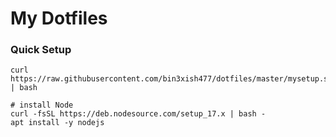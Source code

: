 # My Dotfiles

### Quick Setup

```
curl https://raw.githubusercontent.com/bin3xish477/dotfiles/master/mysetup.sh | bash

# install Node
curl -fsSL https://deb.nodesource.com/setup_17.x | bash -
apt install -y nodejs
```
